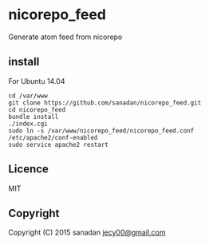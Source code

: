 # nicorepo_feed
Generate atom feed from nicorepo

## install
For Ubuntu 14.04

    cd /var/www
    git clone https://github.com/sanadan/nicorepo_feed.git
    cd nicorepo_feed
    bundle install
    ./index.cgi
    sudo ln -s /var/www/nicorepo_feed/nicorepo_feed.conf /etc/apache2/conf-enabled
    sudo service apache2 restart

## Licence
MIT

## Copyright
Copyright (C) 2015 sanadan <jecy00@gmail.com>
